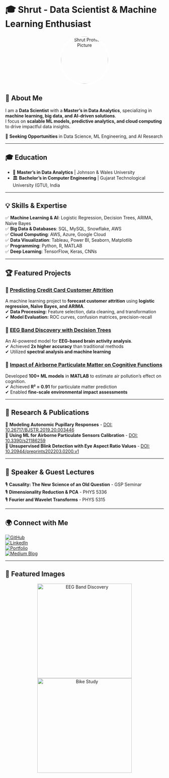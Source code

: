 # 🎓 Shrut - Data Scientist & Machine Learning Enthusiast  

<p align="center">
  <img src="/assets/img/shrut.png" alt="Shrut Profile Picture" width="150" height="150" style="border-radius: 50%; border: 4px solid #fff;">
</p>

## 🚀 About Me  
I am a **Data Scientist** with a **Master’s in Data Analytics**, specializing in **machine learning, big data, and AI-driven solutions**.  
I focus on **scalable ML models, predictive analytics, and cloud computing** to drive impactful data insights.  

📍 **Seeking Opportunities** in Data Science, ML Engineering, and AI Research  

---

## 🎓 Education  
- 🏫 **Master’s in Data Analytics** | Johnson & Wales University  
- 🏛️ **Bachelor’s in Computer Engineering** | Gujarat Technological University (GTU), India  

---

## 💡 Skills & Expertise  
✅ **Machine Learning & AI**: Logistic Regression, Decision Trees, ARIMA, Naïve Bayes  
✅ **Big Data & Databases**: SQL, MySQL, Snowflake, AWS  
✅ **Cloud Computing**: AWS, Azure, Google Cloud  
✅ **Data Visualization**: Tableau, Power BI, Seaborn, Matplotlib  
✅ **Programming**: Python, R, MATLAB  
✅ **Deep Learning**: TensorFlow, Keras, CNNs  

---

## 🏆 Featured Projects  

### 🔹 [Predicting Credit Card Customer Attrition](https://github.com/shrut1261/credit-card-attrition)  
A machine learning project to **forecast customer attrition** using **logistic regression, Naïve Bayes, and ARIMA**.  
✔ **Data Processing:** Feature selection, data cleaning, and transformation  
✔ **Model Evaluation:** ROC curves, confusion matrices, precision-recall  

### 🔹 [EEG Band Discovery with Decision Trees](https://www.mdpi.com/1424-8220/22/8/3048)  
An AI-powered model for **EEG-based brain activity analysis**.  
✔ Achieved **2x higher accuracy** than traditional methods  
✔ Utilized **spectral analysis and machine learning**  

### 🔹 [Impact of Airborne Particulate Matter on Cognitive Functions](https://www.mdpi.com/1424-8220/22/11/4240)  
Developed **100+ ML models** in **MATLAB** to estimate air pollution’s effect on cognition.  
✔ Achieved **R² = 0.91** for particulate matter prediction  
✔ Enabled **fine-scale environmental impact assessments**  

---

## 📜 Research & Publications  
📖 **Modeling Autonomic Pupillary Responses** - [DOI: 10.26717/BJSTR.2019.20.003446](https://doi.org/10.26717/BJSTR.2019.20.003446)  
📖 **Using ML for Airborne Particulate Sensors Calibration** - [DOI: 10.3390/s21186259](https://doi.org/10.3390/s21186259)  
📖 **Unsupervised Blink Detection with Eye Aspect Ratio Values** - [DOI: 10.20944/preprints202203.0200.v1](https://doi.org/10.20944/preprints202203.0200.v1)  

---

## 🎤 Speaker & Guest Lectures  
🎙️ **Causality: The New Science of an Old Question** - GSP Seminar  
🎙️ **Dimensionality Reduction & PCA** - PHYS 5336  
🎙️ **Fourier and Wavelet Transforms** - PHYS 5315  

---

## 🌍 Connect with Me  
[![GitHub](https://img.shields.io/badge/GitHub-000?style=for-the-badge&logo=github)](https://github.com/Shrut1261)  
[![LinkedIn](https://img.shields.io/badge/LinkedIn-0077B5?style=for-the-badge&logo=linkedin)](https://linkedin.com/in/shrut)  
[![Portfolio](https://img.shields.io/badge/Portfolio-000?style=for-the-badge&logo=githubpages)](https://shrut1261.github.io)  
[![Medium Blog](https://img.shields.io/badge/Medium-000000?style=for-the-badge&logo=medium)](https://medium.com/@shrut)  

---

## 📸 Featured Images  
<p align="center">
  <img src="/assets/img/eeg_band_discovery.jpeg" alt="EEG Band Discovery" width="300">
  <img src="/assets/img/bike_study.jpeg" alt="Bike Study" width="300">
</p>
